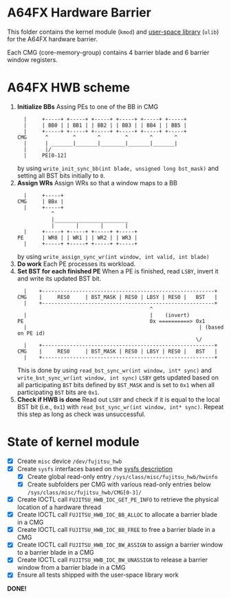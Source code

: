 # A64FX Hardware Barrier

This folder contains the kernel module (`kmod`) and [user-space library](https://github.com/fujitsu/hardware_barrier) (`ulib`) for the A64FX hardware barrier.

Each CMG (core-memory-group) contains 4 barrier blade and 6 barrier window registers.

# A64FX HWB scheme
1.  **Initialize BBs**
    Assing PEs to one of the BB in CMG
    ```
      |     +-----+ +-----+ +-----+ +-----+ +-----+ +-----+
      |     | BB0 | | BB1 | | BB2 | | BB3 | | BB4 | | BB5 |
      |     +-----+ +-----+ +-----+ +-----+ +-----+ +-----+
    CMG      ^        ^       ^        ^       ^       ^
      |      | _______|_______|________|_______|_______|
      |      |/
      |     PE[0-12]
    ```
    by using `write_init_sync_bb(int blade, unsigned long bst_mask)` and setting all BST bits initially to `0`.
2.  **Assign WRs**
    Assign WRs so that a window maps to a BB
    ```
      |     +-----+
    CMG     | BBx |
      |     +-----+
               ^
               |________________________
               |       |       |       |
      |     +-----+ +-----+ +-----+ +-----+
    PE      | WR0 | | WR1 | | WR2 | | WR3 |
      |     +-----+ +-----+ +-----+ +-----+
    ```
    by using `write_assign_sync_wr(int window, int valid, int blade)`
3.  **Do work**
    Each PE processes its workload.
4.  **Set BST for each finished PE**
    When a PE is finished, read `LSBY`, invert it and write its updated BST bit.
    ```
      |    +--------------------------------------------------------+
    CMG    |     RES0     | BST_MASK | RES0 | LBSY | RES0 |   BST   |
      |    +--------------------------------------------------------+
                                               ^
      |                                        |    (invert)
    PE                                         0x ==========> 0x1
      |                                                        | (based on PE id)
                                                              \/
      |    +--------------------------------------------------------+
    CMG    |     RES0     | BST_MASK | RES0 | LBSY | RES0 |   BST   |
      |    +--------------------------------------------------------+
    ```
    This is done by using `read_bst_sync_wr(int window, int* sync)` and `write_bst_sync_wr(int window, int sync)`
    `LSBY` gets updated based on all participating `BST` bits defined by `BST_MASK` and is set to
    `0x1` when all participating `BST` bits are `0x1`.
5.  **Check if HWB is done**
    Read out `LSBY` and check if it is equal to the local BST bit (i.e., `0x1`) with `read_bst_sync_wr(int window, int* sync)`.
    Repeat this step as long as check was unsuccessful.


# State of kernel module

- [x] Create `misc` device `/dev/fujitsu_hwb`
- [x] Create `sysfs` interfaces based on the [sysfs description](https://github.com/fujitsu/hardware_barrier/blob/develop/sysfs_interface.md)
  - [x] Create global read-only entry `/sys/class/misc/fujitsu_hwb/hwinfo`
  - [x] Create subfolders per CMG with various read-only entries below `/sys/class/misc/fujitsu_hwb/CMG[0-3]/`
- [x] Create IOCTL call `FUJITSU_HWB_IOC_GET_PE_INFO` to retrieve the physical location of a hardware thread
- [x] Create IOCTL call `FUJITSU_HWB_IOC_BB_ALLOC` to allocate a barrier blade in a CMG
- [x] Create IOCTL call `FUJITSU_HWB_IOC_BB_FREE` to free a barrier blade in a CMG
- [x] Create IOCTL call `FUJITSU_HWB_IOC_BW_ASSIGN` to assign a barrier window to a barrier blade in a CMG
- [x] Create IOCTL call `FUJITSU_HWB_IOC_BW_UNASSIGN` to release a barrier window from a barrier blade in a CMG
- [x] Ensure all tests shipped with the user-space library work

**DONE!**

